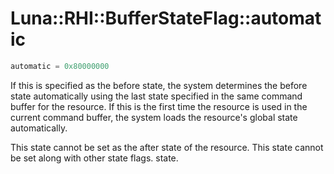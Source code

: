 # Luna::RHI::BufferStateFlag::automatic

```c++
automatic = 0x80000000
```

If this is specified as the before state, the system determines the before state automatically using the last state specified in the same command buffer for the resource. If this is the first time the resource is used in the current command buffer, the system loads the resource's global state automatically. 

This state cannot be set as the after state of the resource. This state cannot be set along with other state flags. state. 

